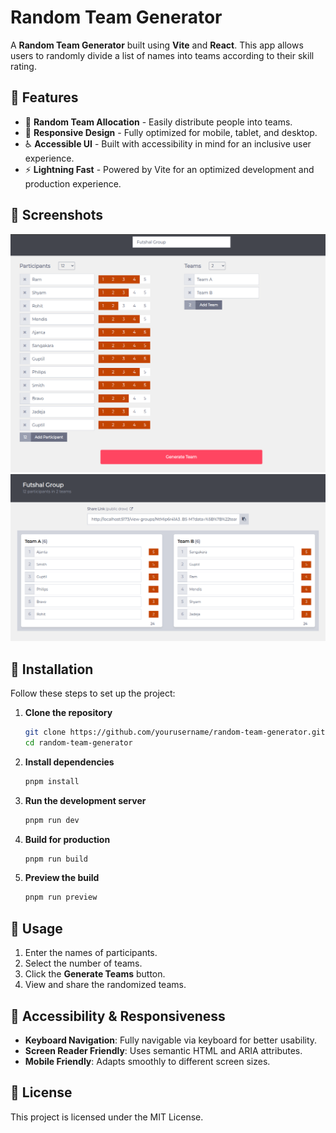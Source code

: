 # Random Team Generator

A **Random Team Generator** built using **Vite** and **React**. This app allows users to randomly divide a list of names into teams according to their skill rating.

## 🌟 Features

- 🎲 **Random Team Allocation** - Easily distribute people into teams.
- 📱 **Responsive Design** - Fully optimized for mobile, tablet, and desktop.
- ♿ **Accessible UI** - Built with accessibility in mind for an inclusive user experience.
- ⚡ **Lightning Fast** - Powered by Vite for an optimized development and production experience.

## 📸 Screenshots
![alt text](image-2.png)
![alt text](image-1.png)

## 🚀 Installation

Follow these steps to set up the project:

1. **Clone the repository**
   ```sh
   git clone https://github.com/yourusername/random-team-generator.git
   cd random-team-generator
   ```
2. **Install dependencies**
   ```sh
   pnpm install
   ```
3. **Run the development server**
   ```sh
   pnpm run dev
   ```
4. **Build for production**
   ```sh
   pnpm run build
   ```
5. **Preview the build**
   ```sh
   pnpm run preview
   ```

## 🔧 Usage
1. Enter the names of participants.
2. Select the number of teams.
3. Click the **Generate Teams** button.
4. View and share the randomized teams.

## 🎨 Accessibility & Responsiveness
- **Keyboard Navigation**: Fully navigable via keyboard for better usability.
- **Screen Reader Friendly**: Uses semantic HTML and ARIA attributes.
- **Mobile Friendly**: Adapts smoothly to different screen sizes.

## 📜 License
This project is licensed under the MIT License.

